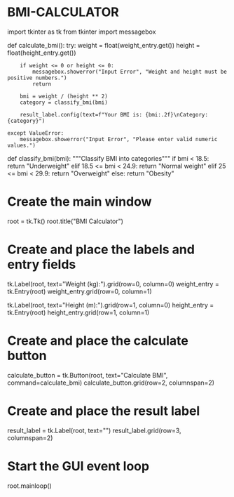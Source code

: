 # BMI-CALCULATOR
import tkinter as tk
from tkinter import messagebox

def calculate_bmi():
    try:
        weight = float(weight_entry.get())
        height = float(height_entry.get())
        
        if weight <= 0 or height <= 0:
            messagebox.showerror("Input Error", "Weight and height must be positive numbers.")
            return
        
        bmi = weight / (height ** 2)
        category = classify_bmi(bmi)
        
        result_label.config(text=f"Your BMI is: {bmi:.2f}\nCategory: {category}")
    
    except ValueError:
        messagebox.showerror("Input Error", "Please enter valid numeric values.")

def classify_bmi(bmi):
    """Classify BMI into categories"""
    if bmi < 18.5:
        return "Underweight"
    elif 18.5 <= bmi < 24.9:
        return "Normal weight"
    elif 25 <= bmi < 29.9:
        return "Overweight"
    else:
        return "Obesity"

# Create the main window
root = tk.Tk()
root.title("BMI Calculator")

# Create and place the labels and entry fields
tk.Label(root, text="Weight (kg):").grid(row=0, column=0)
weight_entry = tk.Entry(root)
weight_entry.grid(row=0, column=1)

tk.Label(root, text="Height (m):").grid(row=1, column=0)
height_entry = tk.Entry(root)
height_entry.grid(row=1, column=1)

# Create and place the calculate button
calculate_button = tk.Button(root, text="Calculate BMI", command=calculate_bmi)
calculate_button.grid(row=2, columnspan=2)

# Create and place the result label
result_label = tk.Label(root, text="")
result_label.grid(row=3, columnspan=2)

# Start the GUI event loop
root.mainloop()
